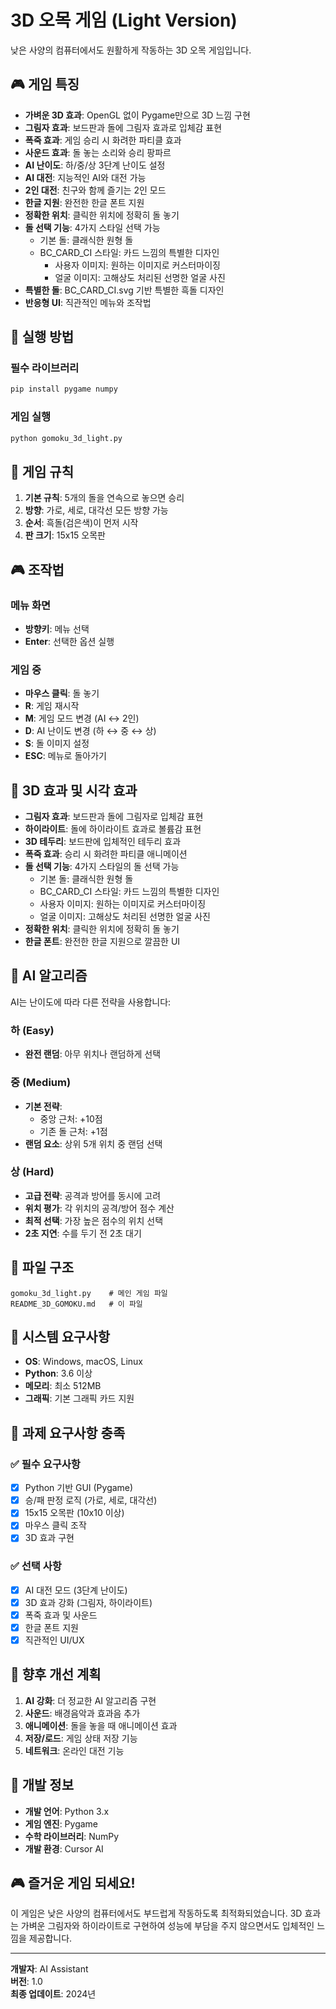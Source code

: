# 3D 오목 게임 (Light Version)

낮은 사양의 컴퓨터에서도 원활하게 작동하는 3D 오목 게임입니다.

## 🎮 게임 특징

- **가벼운 3D 효과**: OpenGL 없이 Pygame만으로 3D 느낌 구현
- **그림자 효과**: 보드판과 돌에 그림자 효과로 입체감 표현
- **폭죽 효과**: 게임 승리 시 화려한 파티클 효과
- **사운드 효과**: 돌 놓는 소리와 승리 팡파르
- **AI 난이도**: 하/중/상 3단계 난이도 설정
- **AI 대전**: 지능적인 AI와 대전 가능
- **2인 대전**: 친구와 함께 즐기는 2인 모드
- **한글 지원**: 완전한 한글 폰트 지원
- **정확한 위치**: 클릭한 위치에 정확히 돌 놓기
- **돌 선택 기능**: 4가지 스타일 선택 가능
  - 기본 돌: 클래식한 원형 돌
  - BC_CARD_CI 스타일: 카드 느낌의 특별한 디자인
      - 사용자 이미지: 원하는 이미지로 커스터마이징
    - 얼굴 이미지: 고해상도 처리된 선명한 얼굴 사진
- **특별한 돌**: BC_CARD_CI.svg 기반 특별한 흑돌 디자인
- **반응형 UI**: 직관적인 메뉴와 조작법

## 🚀 실행 방법

### 필수 라이브러리
```bash
pip install pygame numpy
```

### 게임 실행
```bash
python gomoku_3d_light.py
```

## 🎯 게임 규칙

1. **기본 규칙**: 5개의 돌을 연속으로 놓으면 승리
2. **방향**: 가로, 세로, 대각선 모든 방향 가능
3. **순서**: 흑돌(검은색)이 먼저 시작
4. **판 크기**: 15x15 오목판

## 🎮 조작법

### 메뉴 화면
- **방향키**: 메뉴 선택
- **Enter**: 선택한 옵션 실행

### 게임 중
- **마우스 클릭**: 돌 놓기
- **R**: 게임 재시작
- **M**: 게임 모드 변경 (AI ↔ 2인)
- **D**: AI 난이도 변경 (하 ↔ 중 ↔ 상)
- **S**: 돌 이미지 설정
- **ESC**: 메뉴로 돌아가기

## 🎨 3D 효과 및 시각 효과

- **그림자 효과**: 보드판과 돌에 그림자로 입체감 표현
- **하이라이트**: 돌에 하이라이트 효과로 볼륨감 표현
- **3D 테두리**: 보드판에 입체적인 테두리 효과
- **폭죽 효과**: 승리 시 화려한 파티클 애니메이션
- **돌 선택 기능**: 4가지 스타일의 돌 선택 가능
  - 기본 돌: 클래식한 원형 돌
  - BC_CARD_CI 스타일: 카드 느낌의 특별한 디자인
  - 사용자 이미지: 원하는 이미지로 커스터마이징
  - 얼굴 이미지: 고해상도 처리된 선명한 얼굴 사진
- **정확한 위치**: 클릭한 위치에 정확히 돌 놓기
- **한글 폰트**: 완전한 한글 지원으로 깔끔한 UI

## 🤖 AI 알고리즘

AI는 난이도에 따라 다른 전략을 사용합니다:

### 하 (Easy)
- **완전 랜덤**: 아무 위치나 랜덤하게 선택

### 중 (Medium)
- **기본 전략**:
  - 중앙 근처: +10점
  - 기존 돌 근처: +1점
- **랜덤 요소**: 상위 5개 위치 중 랜덤 선택

### 상 (Hard)
- **고급 전략**: 공격과 방어를 동시에 고려
- **위치 평가**: 각 위치의 공격/방어 점수 계산
- **최적 선택**: 가장 높은 점수의 위치 선택
- **2초 지연**: 수를 두기 전 2초 대기

## 📁 파일 구조

```
gomoku_3d_light.py    # 메인 게임 파일
README_3D_GOMOKU.md   # 이 파일
```

## 🔧 시스템 요구사항

- **OS**: Windows, macOS, Linux
- **Python**: 3.6 이상
- **메모리**: 최소 512MB
- **그래픽**: 기본 그래픽 카드 지원

## 🎯 과제 요구사항 충족

### ✅ 필수 요구사항
- [x] Python 기반 GUI (Pygame)
- [x] 승/패 판정 로직 (가로, 세로, 대각선)
- [x] 15x15 오목판 (10x10 이상)
- [x] 마우스 클릭 조작
- [x] 3D 효과 구현

### ✅ 선택 사항
- [x] AI 대전 모드 (3단계 난이도)
- [x] 3D 효과 강화 (그림자, 하이라이트)
- [x] 폭죽 효과 및 사운드
- [x] 한글 폰트 지원
- [x] 직관적인 UI/UX

## 🚀 향후 개선 계획

1. **AI 강화**: 더 정교한 AI 알고리즘 구현
2. **사운드**: 배경음악과 효과음 추가
3. **애니메이션**: 돌을 놓을 때 애니메이션 효과
4. **저장/로드**: 게임 상태 저장 기능
5. **네트워크**: 온라인 대전 기능

## 📝 개발 정보

- **개발 언어**: Python 3.x
- **게임 엔진**: Pygame
- **수학 라이브러리**: NumPy
- **개발 환경**: Cursor AI

## 🎮 즐거운 게임 되세요!

이 게임은 낮은 사양의 컴퓨터에서도 부드럽게 작동하도록 최적화되었습니다. 
3D 효과는 가벼운 그림자와 하이라이트로 구현하여 성능에 부담을 주지 않으면서도 
입체적인 느낌을 제공합니다.

---

**개발자**: AI Assistant  
**버전**: 1.0  
**최종 업데이트**: 2024년 
